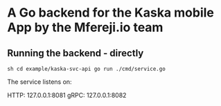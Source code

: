 # A Go backend for the Kaska mobile App by the Mfereji.io team

## Running the backend - directly

`sh
    cd example/kaska-svc-api
    go run ./cmd/service.go
`

The service listens on:

HTTP: 127.0.0.1:8081
gRPC: 127.0.0.1:8082


